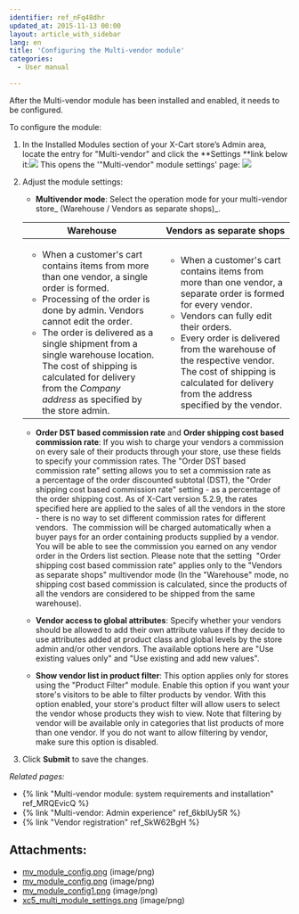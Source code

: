 ```yaml
---
identifier: ref_nFq48dhr
updated_at: 2015-11-13 00:00
layout: article_with_sidebar
lang: en
title: 'Configuring the Multi-vendor module'
categories:
  - User manual

---
```



After the Multi-vendor module has been installed and enabled, it needs to be configured.

To configure the module:

1.  In the Installed Modules section of your X-Cart store’s Admin area, locate the entry for "Multi-vendor" and click the **Settings **link below it:![]({{site.baseurl}}/attachments/8749139/8716518.png?effects=drop-shadow)
    This opens the '"Multi-vendor" module settings' page:
    ![]({{site.baseurl}}/attachments/8749139/8719612.png?effects=drop-shadow)
2.  Adjust the module settings:

    *   **Multivendor mode**: Select the operation mode for your multi-vendor store_ (Warehouse / Vendors as separate shops)_. 

    <table class="ui compact celled small padded table">
      <thead>
        <tr class="sortableHeader">
          <th class="confluenceTh sortableHeader" data-column="0">
            <div class="tablesorter-header-inner">Warehouse</div>
          </th>
          <th class="confluenceTh sortableHeader" data-column="1">
            <div class="tablesorter-header-inner">Vendors as separate shops</div>
          </th>
        </tr>
      </thead>
      <tbody>
        <tr>
          <td class="confluenceTd">
            <ul>
              <li>When a customer's cart contains items from more than one vendor, a single order is formed.</li>
              <li>Processing of the order is done by admin. Vendors cannot edit the order.</li>
              <li>The order is delivered as a single shipment from a single warehouse location. The cost of shipping is calculated for delivery from the <em>Company address</em> as specified by the store admin.</span></li>
            </ul>
          </td>
          <td class="confluenceTd" >
            <ul>
              <li>When a customer's cart contains items from more than one vendor, a separate order is formed for every vendor.</li>
              <li>Vendors can fully edit their orders.</li>
              <li>Every order is delivered from the warehouse of the respective vendor. The cost of shipping is calculated for delivery from the address specified by the vendor.</li>
            </ul>
          </td>
        </tr>
      </tbody>
    </table>

    *   **Order DST based commission rate** and **Order shipping cost based commission rate**: If you wish to charge your vendors a commission on every sale of their products through your store, use these fields to specify your commission rates. The "Order DST based commission rate" setting allows you to set a commission rate as a percentage of the order discounted subtotal (DST), the "Order shipping cost based commission rate" setting - as a percentage of the order shipping cost. As of X-Cart version 5.2.9, the rates specified here are applied to the sales of all the vendors in the store - there is no way to set different commission rates for different vendors. 
        The commission will be charged automatically when a buyer pays for an order containing products supplied by a vendor. You will be able to see the commission you earned on any vendor order in the Orders list section.
        Please note that the setting  "Order shipping cost based commission rate" applies only to the "Vendors as separate shops" multivendor mode (In the "Warehouse" mode, no shipping cost based commission is calculated, since the products of all the vendors are considered to be shipped from the same warehouse).

    *   **Vendor access to global attributes**: Specify whether your vendors should be allowed to add their own attribute values if they decide to use attributes added at product class and global levels by the store admin and/or other vendors.
        The available options here are "Use existing values only" and "Use existing and add new values".

    *   **Show vendor list in product filter**: This option applies only for stores using the "Product Filter" module. Enable this option if you want your store's visitors to be able to filter products by vendor. With this option enabled, your store's product filter will allow users to select the vendor whose products they wish to view. Note that filtering by vendor will be available only in categories that list products of more than one vendor. If you do not want to allow filtering by vendor, make sure this option is disabled.

3.  Click **Submit** to save the changes.

_Related pages:_

*   {% link "Multi-vendor module: system requirements and installation" ref_MRQEvicQ %}
*   {% link "Multi-vendor: Admin experience" ref_6kbIUy5R %}
*   {% link "Vendor registration" ref_SkW62BgH %}

## Attachments:

* [mv_module_config.png]({{site.baseurl}}/attachments/8749139/8716519.png) (image/png)
* [mv_module_config.png]({{site.baseurl}}/attachments/8749139/8716518.png) (image/png)
* [mv_module_config1.png]({{site.baseurl}}/attachments/8749139/8716520.png) (image/png)
* [xc5_multi_module_settings.png]({{site.baseurl}}/attachments/8749139/8719612.png) (image/png)